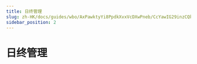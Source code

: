 ```yaml
---
title: 日终管理
slug: zh-HK/docs/guides/wbo/AxPawktyYi8PpdkXvxVcDXwPneb/CcYawIG29inzCQkF9xqc0aU5njg
sidebar_position: 2
---
```



# 日终管理

